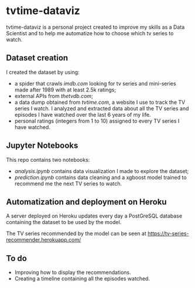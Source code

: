 # tvtime-dataviz

tvtime-dataviz is a personal project created to improve my skills as a Data Scientist and to help me automatize how to choose which tv series to watch.

## Dataset creation

I created the dataset by using:
- a spider that crawls *imdb.com* looking for tv series and mini-series made after 1989 with at least 2.5k ratings;
- external APIs from *thetvdb.com*;
- a data dump obtained from *tvtime.com*, a website I use to track the TV series I watch. I analyzed and extracted data about all the TV series and episodes I have watched over the last 6 years of my life.
- personal ratings (integers from 1 to 10) assigned to every TV series I have watched.

## Jupyter Notebooks

This repo contains two notebooks:
- *analysis.ipynb* contains data visualization I made to explore the dataset;
- *prediction.ipynb* contains data cleaning and a xgboost model trained to recommend me the next TV series to watch.

## Automatization and deployment on Heroku

A server deployed on Heroku updates every day a PostGreSQL database containing the dataset to be used by the model.

The TV series recommended by the model can be seen at https://tv-series-recommender.herokuapp.com/

## To do
- Improving how to display the recommendations.
- Creating a timeline containing all the episodes watched.
